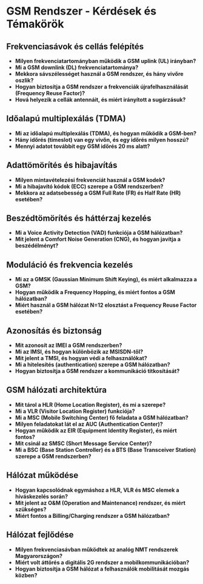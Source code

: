 # GSM Rendszer - Kérdések és Témakörök

## Frekvenciasávok és cellás felépítés
- **Milyen frekvenciatartományban működik a GSM uplink (UL) irányban?**
- **Mi a GSM downlink (DL) frekvenciatartománya?**
- **Mekkora sávszélességet használ a GSM rendszer, és hány vivőre oszlik?**
- **Hogyan biztosítja a GSM rendszer a frekvenciák újrafelhasználását (Frequency Reuse Factor)?**
- **Hová helyezik a cellák antennáit, és miért irányított a sugárzásuk?**

## Időalapú multiplexálás (TDMA)
- **Mi az időalapú multiplexálás (TDMA), és hogyan működik a GSM-ben?**
- **Hány időrés (timeslot) van egy vivőn, és egy időrés milyen hosszú?**
- **Mennyi adatot továbbít egy GSM időrés 20 ms alatt?**

## Adattömörítés és hibajavítás
- **Milyen mintavételezési frekvenciát használ a GSM kodek?**
- **Mi a hibajavító kódok (ECC) szerepe a GSM rendszerben?**
- **Mekkora az adatsebesség a GSM Full Rate (FR) és Half Rate (HR) esetében?**

## Beszédtömörítés és háttérzaj kezelés
- **Mi a Voice Activity Detection (VAD) funkciója a GSM hálózatban?**
- **Mit jelent a Comfort Noise Generation (CNG), és hogyan javítja a beszédélményt?**

## Moduláció és frekvencia kezelés
- **Mi az a GMSK (Gaussian Minimum Shift Keying), és miért alkalmazza a GSM?**
- **Hogyan működik a Frequency Hopping, és miért fontos a GSM hálózatban?**
- **Miért használ a GSM hálózat N=12 elosztást a Frequency Reuse Factor esetében?**

## Azonosítás és biztonság
- **Mit azonosít az IMEI a GSM rendszerben?**
- **Mi az IMSI, és hogyan különbözik az MSISDN-től?**
- **Mit jelent a TMSI, és hogyan védi a felhasználókat?**
- **Mi a hitelesítés (authentication) szerepe a GSM hálózatban?**
- **Hogyan biztosítja a GSM rendszer a kommunikáció titkosítását?**

## GSM hálózati architektúra
- **Mit tárol a HLR (Home Location Register), és mi a szerepe?**
- **Mi a VLR (Visitor Location Register) funkciója?**
- **Mi a MSC (Mobile Switching Center) fő feladata a GSM hálózatban?**
- **Milyen feladatokat lát el az AUC (Authentication Center)?**
- **Hogyan működik az EIR (Equipment Identity Register), és miért fontos?**
- **Mit csinál az SMSC (Short Message Service Center)?**
- **Mi a BSC (Base Station Controller) és a BTS (Base Transceiver Station) szerepe a GSM rendszerben?**

## Hálózat működése
- **Hogyan kapcsolódnak egymáshoz a HLR, VLR és MSC elemek a híváskezelés során?**
- **Mit jelent az O&M (Operation and Maintenance) rendszer, és miért szükséges?**
- **Miért fontos a Billing/Charging rendszer a GSM hálózatban?**

## Hálózat fejlődése
- **Milyen frekvenciasávban működtek az analóg NMT rendszerek Magyarországon?**
- **Miért volt áttörés a digitális 2G rendszer a mobilkommunikációban?**
- **Hogyan biztosítja a GSM hálózat a felhasználók mobilitását mozgás közben?**
